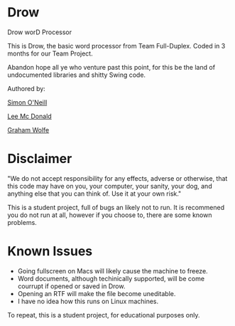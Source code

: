 Drow
====

Drow worD Processor

This is Drow, the basic word processor from Team Full-Duplex.
Coded in 3 months for our Team Project.

Abandon hope all ye who venture past this point,
for this be the land of undocumented libraries and shitty Swing code.

Authored by:
  
  [Simon O'Neill](https://github.com/oneillsimon)
  
  [Lee Mc Donald](https://github.com/dartvader)
  
  [Graham Wolfe](https://github.com/gwolfe)
  

Disclaimer
==========

"We do not accept responsibility for any effects, adverse or otherwise,
 that this code may have on you, your computer, your sanity, your dog,
 and anything else that you can think of. 
 Use it at your own risk."

This is a student project, full of bugs an likely not to run.
It is recommened you do not run at all, however if you choose to, there are some known problems.

Known Issues
============

  - Going fullscreen on Macs will likely cause the machine to freeze.
  - Word documents, although techinically supported, will be come courrupt if opened or saved in Drow.
  - Opening an RTF will make the file become uneditable.
  - I have no idea how this runs on Linux machines.
  
To repeat, this is a student project, for educational purposes only.
